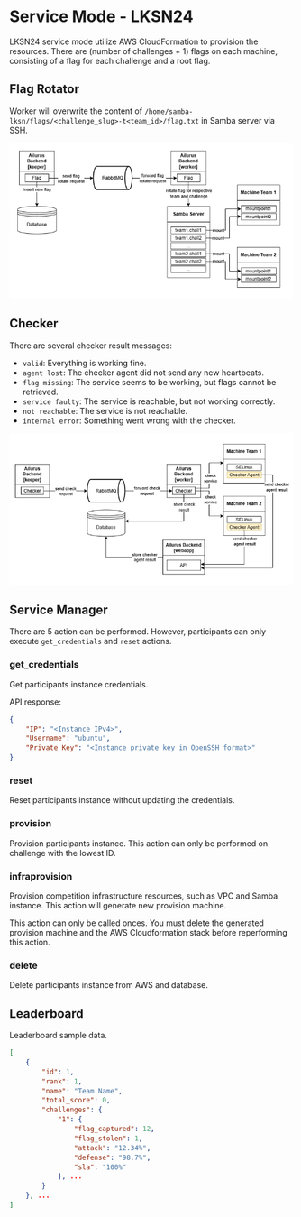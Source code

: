 # Service Mode - LKSN24
LKSN24 service mode utilize AWS CloudFormation to provision the resources. There are (number of challenges + 1) flags on each machine, consisting of a flag for each challenge and a root flag. 

## Flag Rotator
Worker will overwrite the content of `/home/samba-lksn/flags/<challenge_slug>-t<team_id>/flag.txt` in Samba server via SSH.

![Architecture diagram for flag rotator](./assets/docs/flagrotator.png)

## Checker
There are several checker result messages:
- `valid`: Everything is working fine.
- `agent lost`: The checker agent did not send any new heartbeats.
- `flag missing`: The service seems to be working, but flags cannot be retrieved.
- `service faulty`: The service is reachable, but not working correctly.
- `not reachable`: The service is not reachable.
- `internal error`: Something went wrong with the checker.

![Architecture diagram for checker](./assets/docs/checker.png)

## Service Manager
There are 5 action can be performed. However, participants can only execute `get_credentials` and `reset` actions.

### get_credentials
Get participants instance credentials.

API response:
```json
{
    "IP": "<Instance IPv4>", 
    "Username": "ubuntu",
    "Private Key": "<Instance private key in OpenSSH format>"
}
```

### reset
Reset participants instance without updating the credentials.

### provision
Provision participants instance. This action can only be performed on challenge with the lowest ID.

### infraprovision
Provision competition infrastructure resources, such as VPC and Samba instance. This action will generate new provision machine.

This action can only be called onces. You must delete the generated provision machine and the AWS Cloudformation stack before reperforming this action.

### delete
Delete participants instance from AWS and database.

## Leaderboard
Leaderboard sample data.
```json
[
    {
        "id": 1,
        "rank": 1,
        "name": "Team Name",
        "total_score": 0,
        "challenges": {
            "1": {
                "flag_captured": 12,
                "flag_stolen": 1,
                "attack": "12.34%",
                "defense": "98.7%",
                "sla": "100%"
            }, ...
        }
    }, ...
]
```